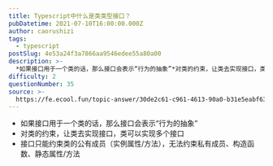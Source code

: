```yaml
---
title: Typescript中什么是类类型接口？
pubDatetime: 2021-07-10T16:00:00.000Z
author: caorushizi
tags:
  - typescript
postSlug: 4e53a24f3a7866aa9546edee55a80a00
description: >-
  *如果接口用于一个类的话，那么接口会表示“行为的抽象”*对类的约束，让类去实现接口，类可以实现多个接口*接口只能约束类的公有成员（实例属性/方法），无法约束私有成员、构造函数、静态属性/方法
difficulty: 2
questionNumber: 35
source: >-
  https://fe.ecool.fun/topic-answer/30de2c61-c961-4613-90a0-b31e5eabf637?orderBy=updateTime&order=desc&tagId=19
---
```


- 如果接口用于一个类的话，那么接口会表示“行为的抽象”
- 对类的约束，让类去实现接口，类可以实现多个接口
- 接口只能约束类的公有成员（实例属性/方法），无法约束私有成员、构造函数、静态属性/方法
